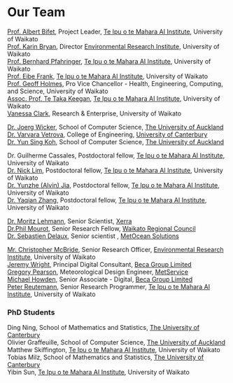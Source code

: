# Our Team
 
[Prof. Albert Bifet](https://www.waikato.ac.nz/staff-profiles/people/abifet), Project Leader, [Te Ipu o te Mahara AI Institute](https://ai.waikato.ac.nz), University of Waikato  
[Prof. Karin Bryan](https://www.waikato.ac.nz/staff-profiles/people/kbryan), Director [Environmental Research Institute](https://www.waikato.ac.nz/eri/), University of Waikato  
[Prof. Bernhard Pfahringer](https://www.waikato.ac.nz/staff-profiles/people/bernhard/), [Te Ipu o te Mahara AI Institute](https://ai.waikato.ac.nz), University of Waikato  
[Prof. Eibe Frank](https://www.waikato.ac.nz/staff-profiles/people/eibe/), [Te Ipu o te Mahara AI Institute](https://ai.waikato.ac.nz), University of Waikato  
[Prof. Geoff Holmes](https://www.waikato.ac.nz/staff-profiles/people/geoff), Pro Vice Chancellor - Health, Engineering, Computing, and Science, University of Waikato  
[Assoc. Prof. Te Taka Keegan](https://www.cms.waikato.ac.nz/people/tetaka), [Te Ipu o te Mahara AI Institute](https://ai.waikato.ac.nz), University of Waikato  
[Vanessa Clark](https://www.waikato.ac.nz/research-enterprise/our-people/vanessa-clark), Research & Enterprise, University of Waikato

[Dr. Joerg Wicker](http://www.science.auckland.ac.nz/people/profile/j-wicker), School of Computer Science, [The University of Auckland](https://www.auckland.ac.nz/en.html)  
[Dr. Varvara Vetrova](https://www.canterbury.ac.nz/engineering/contact-us/people/varvara-vetrova.html), College of Engineering, [University of Canterbury](https://www.canterbury.ac.nz/)  
[Dr. Yun Sing Koh](https://unidirectory.auckland.ac.nz/profile/y-koh), School of Computer Science, [The University of Auckland](https://www.auckland.ac.nz/en.html)  

Dr. Guilherme Cassales, Postdoctoral fellow, [Te Ipu o te Mahara AI Institute](https://ai.waikato.ac.nz), University of Waikato  
[Dr. Nick Lim](https://www.waikato.ac.nz/staff-profiles/people/nlim), Postdoctoral fellow, [Te Ipu o te Mahara AI Institute](https://ai.waikato.ac.nz), University of Waikato  
[Dr. Yunzhe (Alvin) Jia](https://www.waikato.ac.nz/staff-profiles/people/ajia), Postdoctoral fellow, [Te Ipu o te Mahara AI Institute](https://ai.waikato.ac.nz), University of Waikato  
[Dr. Yaqian Zhang](https://www.cms.waikato.ac.nz/people/yaqianz), Postdoctoral fellow, [Te Ipu o te Mahara AI Institute](https://ai.waikato.ac.nz), University of Waikato

[Dr. Moritz Lehmann](https://www.moritzlehmann.org/), Senior Scientist, [Xerra](https://www.xerra.nz/)  
[Dr.Phil Mourot](https://www.linkedin.com/in/phil-mourot/?originalSubdomain=nz), Senior Research Fellow, [Waikato Regional Council](https://www.waikatoregion.govt.nz/)  
[Dr. Sebastien Delaux](https://www.linkedin.com/in/sebastien-delaux-50b63352?trk=public_profile_browsemap_profile-result-card_result-card_full-click&originalSubdomain=nz), Senior scientist , [MetOcean Solutions](https://www.metocean.co.nz/)

[Mr. Christopher McBride](https://www.waikato.ac.nz/staff-profiles/people/cmcbride), Senior Research Officer, [Environmental Research Institute](https://www.waikato.ac.nz/eri/), University of Waikato  
[Jeremy Wright](https://www.linkedin.com/in/jeremywrightbeca/?originalSubdomain=nz), Principal Digital Consultant, [Beca Group Limited](https://www.beca.com/)  
[Gregory Pearson](https://www.linkedin.com/in/gregpearson1?originalSubdomain=nz), Meteorological Design Engineer, [MetService](https://www.metservice.com/)  
[Michael Howden](https://www.linkedin.com/in/michaelhowden?originalSubdomain=nz), Senior Associate - Digital, [Beca Group Limited](https://www.beca.com/)  
[Peter Reutemann](https://www.cms.waikato.ac.nz/people/fracpete), Senior Research Programmer, [Te Ipu o te Mahara AI Institute](https://ai.waikato.ac.nz), University of Waikato

### PhD Students

Ding Ning, School of Mathematics and Statistics, [The University of Canterbury](https://www.canterbury.ac.nz/)  
Olivier Graffeuille, School of Computer Science, [The University of Auckland](https://www.auckland.ac.nz/en.html)  
Matthew Skiffington, [Te Ipu o te Mahara AI Institute](https://ai.waikato.ac.nz), University of Waikato  
Tobias Milz, School of Mathematics and Statistics, [The University of Canterbury](https://www.canterbury.ac.nz/)  
Yibin Sun, [Te Ipu o te Mahara AI Institute](https://ai.waikato.ac.nz), University of Waikato
